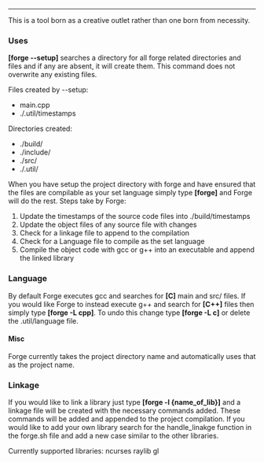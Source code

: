 ---
This is a tool born as a creative outlet rather than one born from necessity.

### Uses
**[forge --setup]** searches a directory for all forge related directories and files
and if any are absent, it will create them. This command does not overwrite any existing files.

Files created by --setup:
- main.cpp
- ./.util/timestamps

Directories created:
- ./build/
- ./include/
- ./src/
- ./.util/

When you have setup the project directory with forge and have ensured that the files
are compilable as your set language simply type **[forge]** and Forge will do the rest.
Steps take by Forge:
1. Update the timestamps of the source code files into ./build/timestamps
2. Update the object files of any source file with changes
3. Check for a linkage file to append to the compilation
4. Check for a Language file to compile as the set language
5. Compile the object code with gcc or g++ into an executable and append the linked library

### Language
By default Forge executes gcc and searches for **[C]** main and src/ files.
If you would like Forge to instead execute g++ and search for **[C++]** files then simply type **[forge -L cpp]**.
To undo this change type **[forge -L c]** or delete the .util/language file.

#### Misc
Forge currently takes the project directory name and automatically uses that as the project name.

### Linkage
If you would like to link a library just type **[forge -l {name_of_lib}]** and a linkage
file will be created with the necessary commands added. These commands will be added
and appended to the project compilation. If you would like to add your own library
search for the handle_linakge function in the forge.sh file and add a new case similar
to the other libraries.

Currently supported libraries:
	ncurses
	raylib
	gl
